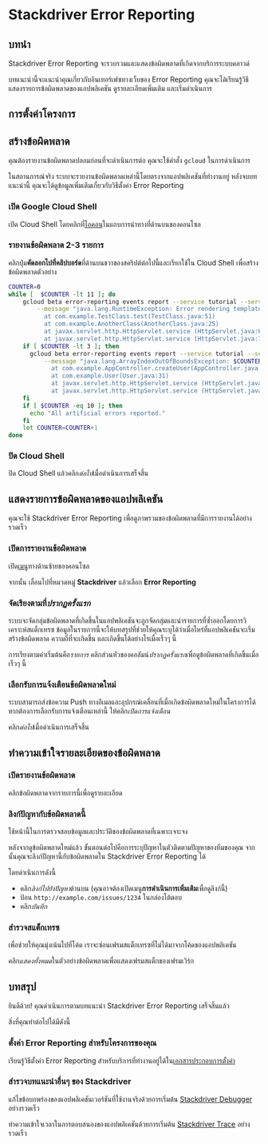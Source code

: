 # Stackdriver Error Reporting

## บทนำ

Stackdriver Error Reporting จะรวบรวมและแสดงข้อผิดพลาดที่เกิดจากบริการระบบคลาวด์

บทแนะนำนี้จะแนะนำคุณเกี่ยวกับอินเทอร์เฟซทางเว็บของ Error Reporting คุณจะได้เรียนรู้วิธีแสดงรายการข้อผิดพลาดของแอปพลิเคชัน ดูรายละเอียดเพิ่มเติม และเริ่มดำเนินการ

## การตั้งค่าโครงการ

<walkthrough-project-setup></walkthrough-project-setup>

## สร้างข้อผิดพลาด

คุณต้องรายงานข้อผิดพลาดปลอมก่อนที่จะดำเนินการต่อ คุณจะใช้คำสั่ง `gcloud` ในการดำเนินการ

ในสถานการณ์จริง ระบบจะรายงานข้อผิดพลาดเหล่านี้โดยตรงจากแอปพลิเคชันที่ทำงานอยู่ หลังจบบทแนะนำนี้ คุณจะได้ดูข้อมูลเพิ่มเติมเกี่ยวกับวิธีตั้งค่า Error Reporting

### เปิด Google Cloud Shell

เปิด Cloud Shell โดยคลิกที่<walkthrough-cloud-shell-icon></walkthrough-cloud-shell-icon>[ไอคอน][spotlight-open-devshell]ในแถบการนำทางที่ด้านบนของคอนโซล

### รายงานข้อผิดพลาด 2-3 รายการ

คลิกปุ่ม**คัดลอกไปที่คลิปบอร์ด**ที่ด้านบนขวาของสคริปต์ต่อไปนี้และเรียกใช้ใน Cloud Shell เพื่อสร้างข้อผิดพลาดตัวอย่าง

```bash
COUNTER=0
while [  $COUNTER -lt 11 ]; do
    gcloud beta error-reporting events report --service tutorial --service-version v$((COUNTER/10+1)) \
        --message "java.lang.RuntimeException: Error rendering template $COUNTER
          at com.example.TestClass.test(TestClass.java:51)
          at com.example.AnotherClass(AnotherClass.java:25)
          at javax.servlet.http.HttpServlet.service (HttpServlet.java:617)
          at javax.servlet.http.HttpServlet.service (HttpServlet.java:717)"
    if [ $COUNTER -lt 3 ]; then
      gcloud beta error-reporting events report --service tutorial --service-version v1 \
          --message "java.lang.ArrayIndexOutOfBoundsException: $COUNTER
            at com.example.AppController.createUser(AppController.java:42)
            at com.example.User(User.java:31)
            at javax.servlet.http.HttpServlet.service (HttpServlet.java:617)
            at javax.servlet.http.HttpServlet.service (HttpServlet.java:717)"
    fi
    if [ $COUNTER -eq 10 ]; then
      echo "All artificial errors reported."
    fi
    let COUNTER=COUNTER+1
done
```

### ปิด Cloud Shell

ปิด Cloud Shell แล้วคลิก*ต่อไป*เมื่อดำเนินการเสร็จสิ้น

## แสดงรายการข้อผิดพลาดของแอปพลิเคชัน

คุณจะใช้ Stackdriver Error Reporting เพื่อดูภาพรวมของข้อผิดพลาดที่มีการรายงานได้อย่างรวดเร็ว

### เปิดการรายงานข้อผิดพลาด

เปิด[เมนู][spotlight-console-menu]ทางด้านซ้ายของคอนโซล

จากนั้น เลื่อนไปที่หมวดหมู่ **Stackdriver** แล้วเลือก **Error Reporting**

<walkthrough-menu-navigation sectionid="CRASH_SECTION"></walkthrough-menu-navigation>

### จัดเรียงตามที่*ปรากฏครั้งแรก*

ระบบจะจัดกลุ่มข้อผิดพลาดที่เกิดขึ้นในแอปพลิเคชันจะถูกจัดกลุ่มและนำรายการที่ซ้ำออกโดยการวิเคราะห์สแต็กเทรซ ข้อมูลในรายการนี้จะให้บทสรุปที่ช่วยให้คุณระบุได้ว่าเมื่อไหร่ที่แอปพลิเคชันจะเริ่มสร้างข้อผิดพลาด ความถี่ที่จะเกิดขึ้น และเกิดขึ้นได้อย่างไรเมื่อเร็วๆ นี้

การเรียงตามค่าเริ่มต้นคือ*รายการ* คลิกส่วนหัวของคอลัมน์*ปรากฏครั้งแรก*เพื่อดูข้อผิดพลาดที่เกิดขึ้นเมื่อเร็วๆ นี้

### เลือกรับการแจ้งเตือนข้อผิดพลาดใหม่

ระบบสามารถส่งข้อความ Push ทางอีเมลและอุปกรณ์เคลื่อนที่เมื่อเกิดข้อผิดพลาดใหม่ในโครงการได้ หากต้องการเลือกรับการแจ้งเตือนเหล่านี้ ให้คลิก*เปิดการแจ้งเตือน*

คลิก*ต่อไป*เมื่อดำเนินการเสร็จสิ้น

## ทำความเข้าใจรายละเอียดของข้อผิดพลาด

### เปิดรายงานข้อผิดพลาด

คลิกข้อผิดพลาดจากรายการนี้เพื่อดูรายละเอียด

### ลิงก์ปัญหากับข้อผิดพลาดนี้

ใช้หน้านี้ในการตรวจสอบข้อมูลและประวัติของข้อผิดพลาดที่เฉพาะเจาะจง

หลังจากดูข้อผิดพลาดใหม่แล้ว ขั้นตอนต่อไปคือการระบุปัญหาในตัวติดตามปัญหาของทีมของคุณ จากนั้นคุณจะลิงก์ปัญหานี้กับข้อผิดพลาดใน Stackdriver Error Reporting ได้

โดยดำเนินการดังนี้

  *  คลิก*ลิงก์ไปยังปัญหา*ด้านบน (คุณอาจต้องเปิดเมนู**การดำเนินการเพิ่มเติม**เพื่อดูลิงก์นี้)
  *  ป้อน `http://example.com/issues/1234` ในกล่องโต้ตอบ
  *  คลิก*บันทึก*

### สำรวจสแต็กเทรซ

เพื่อช่วยให้คุณมุ่งเน้นไปที่โค้ด เราจะซ่อนเฟรมสแต็กเทรซที่ไม่ได้มาจากโค้ดของแอปพลิเคชัน

คลิก*แสดงทั้งหมด*ในตัวอย่างข้อผิดพลาดเพื่อแสดงเฟรมสแต็กของเฟรมเวิร์ก

## บทสรุป

<walkthrough-conclusion-trophy></walkthrough-conclusion-trophy>

ยินดีด้วย! คุณดำเนินการตามบทแนะนำ Stackdriver Error Reporting เสร็จสิ้นแล้ว

สิ่งที่คุณทำต่อไปได้มีดังนี้

### ตั้งค่า Error Reporting สำหรับโครงการของคุณ

เรียนรู้วิธีตั้งค่า Error Reporting สำหรับบริการที่ทำงานอยู่ได้ใน[เอกสารประกอบการตั้งค่า][errors-setup]

### สำรวจบทแนะนำอื่นๆ ของ Stackdriver

แก้ไขข้อบกพร่องของแอปพลิเคชันเวอร์ชันที่ใช้งานจริงด้วยการเริ่มต้น [Stackdriver Debugger][debug-quickstart] อย่างรวดเร็ว

ทำความเข้าใจเวลาในการตอบสนองของแอปพลิเคชันด้วยการเริ่มต้น [Stackdriver
Trace][trace-quickstart] อย่างรวดเร็ว

[debug-quickstart]: https://cloud.google.com/debugger/docs/quickstart
[errors-setup]: https://cloud.google.com/error-reporting/docs/how-to
[spotlight-console-menu]: walkthrough://spotlight-pointer?spotlightId=console-nav-menu
[spotlight-open-devshell]: walkthrough://spotlight-pointer?spotlightId=devshell-activate-button
[trace-quickstart]: https://cloud.google.com/trace/docs/quickstart
